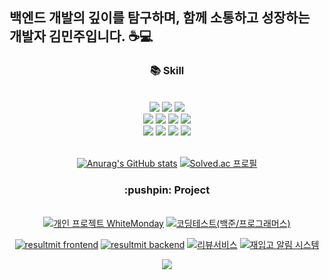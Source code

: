 ## 백엔드 개발의 깊이를 탐구하며, 함께 소통하고 성장하는 개발자 김민주입니다. ☕💻

<!--
<p align='center'>
    <img src="https://capsule-render.vercel.app/api?type=waving&height=200&text=KMJ&nbsp;github&nbsp;&nbsp;&fontAlign=80&fontAlignY=40&color=gradient"/>
</p>-->
  
<div align="center">
  <h3>📚 Skill </h3>
  <br>
  
  <img src="https://img.shields.io/badge/HTML5-E34F26?style=for-the-badge&logo=html5&logoColor=white" />
  <img src="https://img.shields.io/badge/CSS3-1572B6?style=for-the-badge&logo=css3&logoColor=white" />
	<img src="https://img.shields.io/badge/JavaScript-F7DF1E?style=for-the-badge&logo=JavaScript&logoColor=white" />
  <br>
	<img src="https://img.shields.io/badge/Java-ED8B00?style=for-the-badge&logo=openjdk&logoColor=white" />
	<img src="https://img.shields.io/badge/Python-14354C?style=for-the-badge&logo=python&logoColor=white" />
	<img src="https://img.shields.io/badge/C-00599C?style=for-the-badge&logo=c&logoColor=white" />
	<img src="https://img.shields.io/badge/C%2B%2B-00599C?style=for-the-badge&logo=c%2B%2B&logoColor=white" />
	<br>
  <img src="https://img.shields.io/badge/Spring-6DB33F?style=for-the-badge&logo=spring&logoColor=white" />
	<img src="https://img.shields.io/badge/Bootstrap-563D7C?style=for-the-badge&logo=bootstrap&logoColor=white" />
	<img src="https://img.shields.io/badge/Oracle%20SQL-F80000?style=flat&logo=Oracle&logoColor=white" />
	<img src="https://img.shields.io/badge/MySQL-4479A1?style=flat&logo=MySQL&logoColor=white" />


<br>
<br>

[![Anurag's GitHub stats](https://github-readme-stats.vercel.app/api?username=rorrxr)](https://github.com/anuraghazra/github-readme-stats)
[![Solved.ac
프로필](http://mazassumnida.wtf/api/v2/generate_badge?boj=nubrox)](https://solved.ac/nubrox)


</div>
<div align="center">
    <h3> :pushpin: Project</h3> 
    <br>
<a href="https://github.com/rorrxr/WhiteMonday"><img src="https://github-readme-stats.vercel.app/api/pin/?username=rorrxr&repo=WhiteMonday&theme=react&hide_border=true&show_icons=false" alt="개인 프로젝트 WhiteMonday" /></a>
    <a href="https://github.com/rorrxr/codingTest"><img src="https://github-readme-stats.vercel.app/api/pin/?username=rorrxr&repo=codingTest&theme=react&hide_border=true&show_icons=false" alt="코딩테스트(백준/프로그래머스)" /></a>
    
<a href="https://github.com/rorrxr/resulmit-frontend"><img src="https://github-readme-stats.vercel.app/api/pin/?username=rorrxr&repo=resulmit-frontend&theme=react&hide_border=true&show_icons=false" alt="resultmit frontend" /></a>
    <a href="https://github.com/rorrxr/resulmit-backend"><img src="https://github-readme-stats.vercel.app/api/pin/?username=rorrxr&repo=resulmit-backend&theme=react&hide_border=true&show_icons=false" alt="resultmit backend" /></a>
<a href="https://github.com/rorrxr/ReviewProject"><img src="https://github-readme-stats.vercel.app/api/pin/?username=rorrxr&repo=ReviewProject&theme=react&hide_border=true&show_icons=false" alt="리뷰서비스" /></a>
    <a href="https://github.com/rorrxr/RestockNotificationProject"><img src="https://github-readme-stats.vercel.app/api/pin/?username=rorrxr&repo=RestockNotificationProject&theme=react&hide_border=true&show_icons=false" alt="재입고 알림 시스템" /></a>
       
</div>

<p align='center'>
    <img src="https://hits.seeyoufarm.com/api/count/incr/badge.svg?url=https%3A%2F%2Fgithub.com%2Fgjbae1212%2Frorrxr&count_bg=%2379C83D&title_bg=%23555555&icon=&icon_color=%23E7E7E7&title=hits&edge_flat=false"/>
</p>

